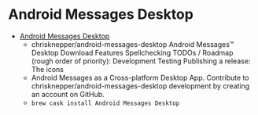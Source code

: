 # Android Messages Desktop
- [Android Messages Desktop](https://github.com/chrisknepper/android-messages-desktop)
  -  chrisknepper/android-messages-desktop Android Messages™ Desktop  Download Features Spellchecking TODOs / Roadmap (rough order of priority): Development Testing Publishing a release: The icons
  - Android Messages as a Cross-platform Desktop App. Contribute to chrisknepper/android-messages-desktop development by creating an account on GitHub.
  - `brew cask install Android Messages Desktop`
